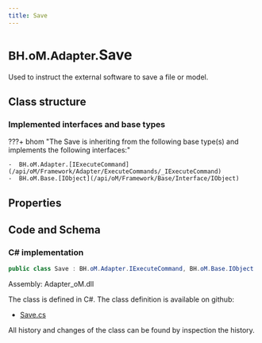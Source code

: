```yaml
---
title: Save
---
```


# <small>BH.oM.Adapter.</small>**Save**

Used to instruct the external software to save a file or model.

## Class structure

### Implemented interfaces and base types

???+ bhom "The Save is inheriting from the following base type(s) and implements the following interfaces:"

    -  BH.oM.Adapter.[IExecuteCommand](/api/oM/Framework/Adapter/ExecuteCommands/_IExecuteCommand)
    -  BH.oM.Base.[IObject](/api/oM/Framework/Base/Interface/IObject)


## Properties

## Code and Schema

### C# implementation

``` C# title="C#"
public class Save : BH.oM.Adapter.IExecuteCommand, BH.oM.Base.IObject
```

Assembly: Adapter_oM.dll

The class is defined in C#. The class definition is available on github:

- [Save.cs](https://github.com/BHoM/BHoM_Adapter/blob/develop/Adapter_oM/ExecuteCommands\Save.cs)

All history and changes of the class can be found by inspection the history.
